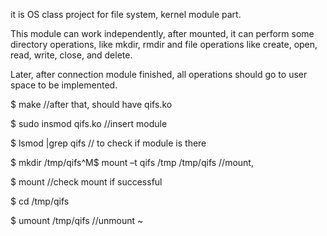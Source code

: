 it is OS class project for file system, kernel module part.

This module can work independently, after mounted, it can perform some directory operations, like mkdir, rmdir and file operations like create, open, read, write, close, and delete.

Later, after connection module finished, all operations should go to user space to be implemented.

$ make                       //after that, should have qifs.ko

$ sudo insmod qifs.ko        //insert module

$ lsmod |grep qifs           // to check if module is there

$ mkdir  /tmp/qifs^M$ mount –t  qifs  /tmp  /tmp/qifs    //mount,

$ mount                      //check mount if successful

$ cd /tmp/qifs


$ umount /tmp/qifs           //unmount 
~                                                         

